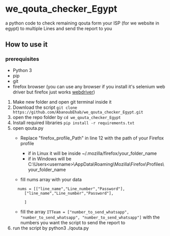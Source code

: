 # we_qouta_checker_Egypt

a python code to check remaining qouta form your ISP (for we website in egypt) to multiple Lines and send the report to you

## How to use it

### prerequisites
- Python 3
- pip
- git
- firefox browser (you can use any browser if you install it's selenium web driver but firefox just works [webdriver](https://www.selenium.dev/documentation/webdriver/))

1. Make new folder and open git terminal inside it
2. Download the script  ```git clone https://github.com/AbanoubEhab/we_qouta_checker_Egypt.git```
3. open the repo folder by ```cd we_qouta_checker_Egypt```
4. Install required libraries ```pip install -r requirements.txt```
5. open qouta.py 
   - Replace "firefox_profile_Path" in line 12 with the path of your Firefox profile
     - if in Linux it will be inside ~/.mozilla/firefox/your_folder_name
     - if in Windows will be C:\Users\<username>\AppData\Roaming\Mozilla\Firefox\Profiles\your_folder_name
     
   - fill nums array with your data
   ```
     nums = [["line_name","Line_number","Password"],
        ["line_name","Line_number","Password"],
        
        ]
     ```
   - fill the array ```ITTeam = ["number_to_send_whatsapp", "number_to_send_whatsapp", "number_to_send_whatsapp"]```
   with the numbers you want the script to send the report to
6. run the script by python3 ./qouta.py
